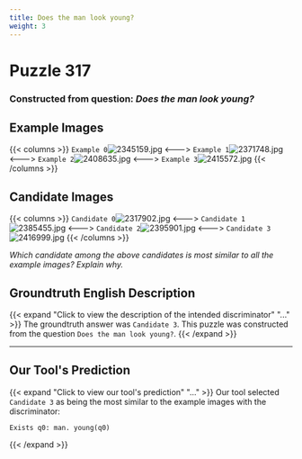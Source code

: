 ```yaml
---
title: Does the man look young?
weight: 3
---
```


# Puzzle 317
### Constructed from question: _Does the man look young?_


## Example Images
{{< columns >}}
`Example 0`![2345159.jpg](/gqa_images/2345159.jpg)
<--->
`Example 1`![2371748.jpg](/gqa_images/2371748.jpg)
<--->
`Example 2`![2408635.jpg](/gqa_images/2408635.jpg)
<--->
`Example 3`![2415572.jpg](/gqa_images/2415572.jpg)
{{< /columns >}}

## Candidate Images
{{< columns >}}
`Candidate 0`![2317902.jpg](/gqa_images/2317902.jpg)
<--->
`Candidate 1`![2385455.jpg](/gqa_images/2385455.jpg)
<--->
`Candidate 2`![2395901.jpg](/gqa_images/2395901.jpg)
<--->
`Candidate 3`![2416999.jpg](/gqa_images/2416999.jpg)
{{< /columns >}}

*Which candidate among the above candidates is most similar to all the example images? Explain why.*

## Groundtruth English Description

{{< expand "Click to view the description of the intended discriminator" "..." >}}
The groundtruth answer was `Candidate 3`. This puzzle was constructed from the question `Does the man look young?`.
{{< /expand >}}

---

## Our Tool's Prediction

{{< expand "Click to view our tool's prediction" "..." >}}
Our tool selected `Candidate 3` as being the most similar to the example images with the discriminator:
```plaintext
Exists q0: man. young(q0)
```
{{< /expand >}}
